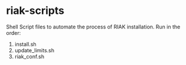 # riak-scripts

Shell Script files to automate the process of RIAK installation.
Run in the order:
1. install.sh
2. update_limits.sh
3. riak_conf.sh
